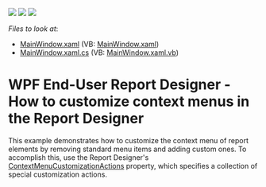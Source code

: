 <!-- default badges list -->
![](https://img.shields.io/endpoint?url=https://codecentral.devexpress.com/api/v1/VersionRange/128605098/22.2.2%2B)
[![](https://img.shields.io/badge/Open_in_DevExpress_Support_Center-FF7200?style=flat-square&logo=DevExpress&logoColor=white)](https://supportcenter.devexpress.com/ticket/details/T416357)
[![](https://img.shields.io/badge/📖_How_to_use_DevExpress_Examples-e9f6fc?style=flat-square)](https://docs.devexpress.com/GeneralInformation/403183)
<!-- default badges end -->
<!-- default file list -->
*Files to look at*:

* [MainWindow.xaml](./CS/CustomizeContextMenus/MainWindow.xaml) (VB: [MainWindow.xaml](./VB/CustomizeContextMenus/MainWindow.xaml))
* [MainWindow.xaml.cs](./CS/CustomizeContextMenus/MainWindow.xaml.cs) (VB: [MainWindow.xaml.vb](./VB/CustomizeContextMenus/MainWindow.xaml.vb))
<!-- default file list end -->
# WPF End-User Report Designer - How to customize context menus in the Report Designer


This example demonstrates how to customize the context menu of report elements by removing standard menu items and adding custom ones. To accomplish this, use the Report Designer's <a href="https://documentation.devexpress.com/#WPF/DevExpressXpfReportsUserDesignerReportDesigner_ContextMenuCustomizationActionstopic">ContextMenuCustomizationActions</a> property, which specifies a collection of special customization actions.

<br/>


